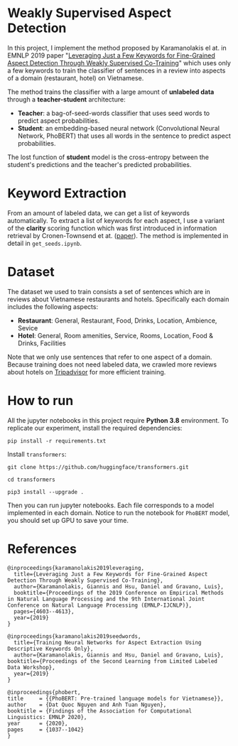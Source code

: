 # Weakly Supervised Aspect Detection

In this project, I implement the method proposed by Karamanolakis el at. in EMNLP 2019 paper "[Leveraging Just a Few Keywords for Fine-Grained Aspect Detection Through Weakly Supervised Co-Training](https://www.aclweb.org/anthology/D19-1468/)" which
uses only a few keywords to train the classifier of sentences in a review into aspects of a domain (restaurant, hotel) on Vietnamese.

The method trains the classifier with a large amount of **unlabeled data** through a **teacher-student** architecture:

* **Teacher**: a bag-of-seed-words classifier that uses seed words to predict aspect probabilities.
* **Student**: an embedding-based neural network (Convolutional Neural Network, PhoBERT) that uses all words in the sentence to predict aspect probabilities.

The lost function of **student** model is the cross-entropy between the student's predictions and the teacher's predicted probabilities.

# Keyword Extraction

From an amount of labeled data, we can get a list of keywords automatically. To extract a list of keywords for each aspect, I use a variant of the **clarity** scoring function which was first introduced in information retrieval by Cronen-Townsend et at. ([paper](https://dl.acm.org/doi/10.1145/564376.564429)). The method is implemented in detail in `get_seeds.ipynb`.

# Dataset

The dataset we used to train consists a set of sentences which are in reviews about Vietnamese restaurants and hotels. Specifically each domain includes the following aspects:

* **Restaurant**: General, Restaurant, Food, Drinks, Location, Ambience, Sevice
* **Hotel**: General, Room amenities, Service, Rooms, Location, Food & Drinks, Facilities

Note that we only use sentences that refer to one aspect of a domain. Because training does not need labeled data, we crawled more reviews about hotels on [Tripadvisor](https://www.tripadvisor.com.vn/) for more efficient training.

# How to run

All the jupyter notebooks in this project require **Python 3.8** environment.
To replicate our experiment, install the required dependencies:

```
pip install -r requirements.txt
```

Install `transformers`:

```
git clone https://github.com/huggingface/transformers.git

cd transformers

pip3 install --upgrade .
```

Then you can run jupyter notebooks. Each file corresponds to a model implemented in each domain. Notice to run the notebook for `PhoBERT` model, you should set up GPU to save your time.

# References

```
@inproceedings{karamanolakis2019leveraging,
  title={Leveraging Just a Few Keywords for Fine-Grained Aspect Detection Through Weakly Supervised Co-Training},
  author={Karamanolakis, Giannis and Hsu, Daniel and Gravano, Luis},
  booktitle={Proceedings of the 2019 Conference on Empirical Methods in Natural Language Processing and the 9th International Joint Conference on Natural Language Processing (EMNLP-IJCNLP)},
  pages={4603--4613},
  year={2019}
}

@inproceedings{karamanolakis2019seedwords,
  title={Training Neural Networks for Aspect Extraction Using Descriptive Keywords Only},
  author={Karamanolakis, Giannis and Hsu, Daniel and Gravano, Luis},
booktitle={Proceedings of the Second Learning from Limited Labeled Data Workshop},
  year={2019}
}

@inproceedings{phobert,
title     = {{PhoBERT: Pre-trained language models for Vietnamese}},
author    = {Dat Quoc Nguyen and Anh Tuan Nguyen},
booktitle = {Findings of the Association for Computational Linguistics: EMNLP 2020},
year      = {2020},
pages     = {1037--1042}
}
```
